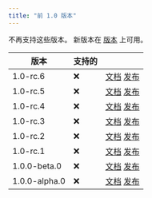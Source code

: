 ```yaml
---
title: "前 1.0 版本"
---
```


不再支持这些版本。 新版本在 [版本](versions.md) 上可用。

| 版本            | 支持的 |                                                                                                                                               |
| ------------- | --- | --------------------------------------------------------------------------------------------------------------------------------------------- |
| 1.0-rc.6      | :x: | [文档](https://docs.butterfly.linwood.dev/docs/1.0.0-rc.6/intro) [发布](https://github.com/LinwoodCloud/Butterfly/releases/tag/v1.0.0-rc.6)       |
| 1.0-rc.5      | :x: | [文档](https://docs.butterfly.linwood.dev/docs/1.0.0-rc.5/intro) [发布](https://github.com/LinwoodCloud/Butterfly/releases/tag/v1.0.0-rc.5)       |
| 1.0-rc.4      | :x: | [文档](https://docs.butterfly.linwood.dev/docs/1.0.0-rc.4/intro) [发布](https://github.com/LinwoodCloud/Butterfly/releases/tag/v1.0.0-rc.4)       |
| 1.0-rc.3      | :x: | [文档](https://docs.butterfly.linwood.dev/docs/1.0.0-rc.3/intro) [发布](https://github.com/LinwoodCloud/Butterfly/releases/tag/v1.0.0-rc.3)       |
| 1.0-rc.2      | :x: | [文档](https://docs.butterfly.linwood.dev/docs/1.0.0-rc.2/intro) [发布](https://github.com/LinwoodCloud/Butterfly/releases/tag/v1.0.0-rc.2)       |
| 1.0-rc.1      | :x: | [文档](https://docs.butterfly.linwood.dev/docs/1.0.0-rc.1/intro) [发布](https://github.com/LinwoodCloud/Butterfly/releases/tag/v1.0.0-rc.1)       |
| 1.0.0-beta.0  | :x: | [文档](https://docs.butterfly.linwood.dev/docs/1.0.0-beta.0/intro) [发布](https://github.com/LinwoodCloud/Butterfly/releases/tag/v1.0.0-beta.0)   |
| 1.0.0-alpha.0 | :x: | [文档](https://docs.butterfly.linwood.dev/docs/1.0.0-alpha.0/intro) [发布](https://github.com/LinwoodCloud/Butterfly/releases/tag/v1.0.0-alpha.0) |
